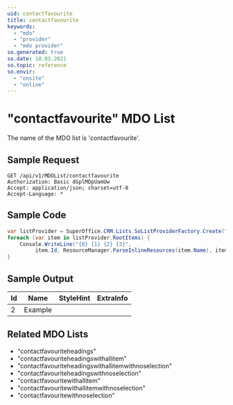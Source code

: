 ```yaml
---
uid: contactfavourite
title: contactfavourite
keywords:
  - "mdo"
  - "provider"
  - "mdo provider"
so.generated: true
so.date: 18.03.2021
so.topic: reference
so.envir:
  - "onsite"
  - "online"
---
```


# "contactfavourite" MDO List
The name of the MDO list is 'contactfavourite'.




## Sample Request

```http!
GET /api/v1/MDOList/contactfavourite
Authorization: Basic dGplMDpUamUw
Accept: application/json; charset=utf-8
Accept-Language: *

```

## Sample Code
```cs
var listProvider = SuperOffice.CRM.Lists.SoListProviderFactory.Create("contactfavourite", forceFlatList: true);
foreach (var item in listProvider.RootItems) {
    Console.WriteLine("{0} {1} {2} {3}", 
         item.Id, ResourceManager.ParseInlineResources(item.Name), item.StyleHint, item.ExtraInfo);
}
```

## Sample Output

|Id   | Name  |StyleHint|ExtraInfo |
| --- | ----- | ------- | -------- |
| 2 | Example | | |


## Related MDO Lists

* "contactfavouriteheadings"
* "contactfavouriteheadingswithallitem"
* "contactfavouriteheadingswithallitemwithnoselection"
* "contactfavouriteheadingswithnoselection"
* "contactfavouritewithallitem"
* "contactfavouritewithallitemwithnoselection"
* "contactfavouritewithnoselection"
